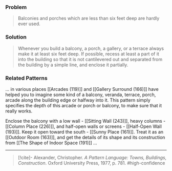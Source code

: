 ### Problem
>Balconies and porches which are less than six feet deep are hardly ever used.

### Solution
>Whenever you build a balcony, a porch, a gallery, or a terrace always make it at least six feet deep. If possible, recess at least a part of it into the building so that it is not cantilevered out and separated from the building by a simple line, and enclose it partially.

### Related Patterns
... in various places [[Arcades (119)]] and [[Gallery Surround (166)]] have helped you to imagine some kind of a balcony, veranda, terrace, porch, arcade along the building edge or halfway into it. This pattern simply specifies the depth of this arcade or porch or balcony, to make sure that it really works.

Enclose the balcony with a low wall - [[Sitting Wall (243)]], heavy columns - [[Column Place (226)]], and half-open walls or screens - [[Half-Open Wall (193)]]. Keep it open toward the south - [[Sunny Place (161)]]. Treat it as an [[Outdoor Room (163)]], and get the details of its shape and its construction from [[The Shape of Indoor Space (191)]] ...

---
> [!cite]- Alexander, Christopher. _A Pattern Language: Towns, Buildings, Construction_. Oxford University Press, 1977, p. 781.
> #high-confidence 